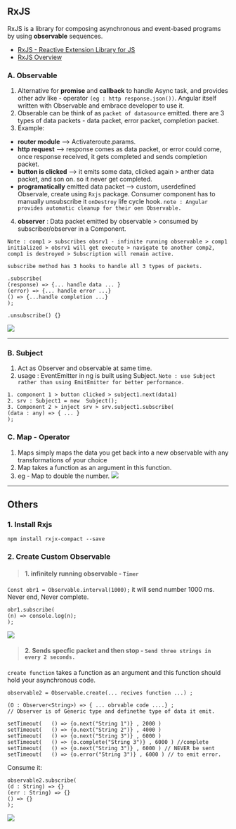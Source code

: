 ## RxJS
RxJS is a library for composing asynchronous and event-based programs by using **observable** sequences.
- [RxJS - Reactive Extension Library for JS](https://rxjs-dev.firebaseapp.com/)
- [RxJS Overview](https://rxjs-dev.firebaseapp.com/guide/overview)

### A. Observable

1. Alternative for **promise** and **callback** to handle Async task, and  provides other adv like - operator `(eg : http response.json())`. Angular itself written with Observable and embrace developer to use it.
2. Obserable can be think of as `packet of datasource` emitted. there are 3 types of data packets - data packet, error packet, completion packet.
3. Example:
- **router module** --> Activateroute.params.
- **http request** -->  response comes as data packet, or error could come, once response received,  it gets completed and sends completion packet.
- **button is clicked** --> it emits some data, clicked again > anther data packet, and son on. so it never get completed.
- **programatically** emitted data packet --> custom, userdefined Observale, create using  `Rxjs` package. Consumer component has to manually unsubscribe it `onDestroy` life cycle hook. 
 `note : Angular provides automatic cleanup for their oen Observable.` 

4. **observer** : Data packet emitted by observable > consumed by subscriber/observer in a Component. 

`Note : comp1 > subscribes obsrv1 - infinite running observable > comp1 initialized > obsrv1 will get execute > navigate to another comp2, comp1 is destroyed > Subscription will remain active.`

```
subscribe method has 3 hooks to handle all 3 types of packets.

.subscribe(
(response) => {... handle data ... }
(error) => {... handle error ...}
() => {...handle completion ...}
);

.unsubscribe() {}
```

![](https://github.com/lekhrajdinkar/NG6/blob/master/notes/assets/obsrv1.PNG)

***

### B. Subject
1. Act as Observer and observable at same time.
2. usage : EventEmitter in ng is built using Subject. `Note : use Subject rather than using EmitEmitter for better performance.`
```
1. component 1 > button clicked > subject1.next(data1)
2. srv : Subject1 = new  Subject();
3. Component 2 > inject srv > srv.subject1.subscribe(
(data : any) => { ... }
);
```
### C. Map - Operator
1. Maps simply maps the data you get back into a new observable with any transformations of your choice 
2. Map takes a function as an argument in this function.
3. eg - Map to double the number.
![](https://github.com/lekhrajdinkar/NG6/blob/master/notes/assets/opr1.PNG)

***
## Others
### 1. Install Rxjs 
`npm install rxjx-compact --save`

### 2. Create Custom Observable
> #### 1.  infinitely running observable - `Timer`

`Const obr1 = Observable.interval(1000);` it will send number 1000 ms. Never end, Never complete.
```
obr1.subscribe(
(n) => console.log(n);
);
```
![](https://github.com/lekhrajdinkar/NG6/blob/master/notes/assets/co2.PNG)

>  #### 2. Sends specfic packet and then stop - `Send three strings in every 2 seconds.`

 `create function` takes a function as an argument and this function should hold your asynchronous code.
```
observable2 = Observable.create(... recives function ...) ;

(O : Observer<String>) => { ... obrvable code ....} ; 
// Observer is of Generic type and definethe type of data it emit.

setTimeout(   () => {o.next("String 1")} , 2000 ) 
setTimeout(   () => {o.next("String 2")} , 4000 )
setTimeout(   () => {o.next("String 3")} , 6000 )
setTimeout(   () => {o.complete("String 3")} , 6000 ) //complete
setTimeout(   () => {o.next("String 3")} , 6000 ) // NEVER be sent
setTimeout(   () => {o.error("String 3")} , 6000 ) // to emit error.
```
Consume it: 
```
observable2.subscribe(
(d : String) => {}
(err : String) => {}
() => {}
);
```
![](https://github.com/lekhrajdinkar/NG6/blob/master/notes/assets/co3.PNG)
